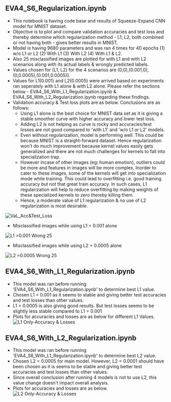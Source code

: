 EVA4_S6_Regularization.ipynb
----------------------------
- This notebook is having code base and results of Squeeze-Expand CNN model for MNIST dataset.
- Objective is to plot and compare validation accuracies and test loss and thereby determine which regularization method - L1, L2, both combined or not having both - gives better results in MNIST.
- Model is having 9680 parameters and was ran 4 times for 40 epochs (1) w/o L1 or L2 (2) With L1 (3) With L2 (4) With L1 & L2.
- Also 25 misclassified images are plotted for with L1 and with L2 scenarios along with its actual labels & wrongly predicted labels.
- Values chosen for (L1, L2) for the 4 scenarios are (0,0),(0.001,0),(0,0.0005),(0.001,0.0005)].
- Values for L1(0.001) and L2(0.0005) were arrived based on experiments ran seperately with L1 alone & with L2 alone. Please refer the sections below - EVA4_S6_With_L1_Regularization.ipynb & EVA4_S6_With_L2_Regularization.ipynb regarding these findings.
- Validation accuracy & Test loss plots are as below. Conclusions are as follows:
  - Using L1 alone is the best choice for MNIST data set as it is giving a stable smoother curve with higher accuracy and lower test loss.
  - Adding L2 is not helping as curve is rocky and accuracies/test losses are not good compared to 'with L1' and 'w/o L1 or L2' models.
  - Even without regularization, model is performing well. This could be because MNIST is a straight-forward dataset. Hence regularization won't do much improvement because kernel values easily gets generalized and there are not much challenges for kernels to fall into specialization trap. 
  - However incase of other images (eg: human emotion), outliers could be more and features in images will be more complex. Inorder to cater to these images, some of the kernels will get into specialization mode while training. This could lead to overfitting i.e. good training accuracy but not that great train accuracy. In such cases, L1 regularization will help to reduce overfitting by making weights of these specialized kernels to zero thereby killing them.
  - Hence, a moderate value of L1 regularization & no use of L2 regularization is most desirable.
  
![VaL_Acc&Test_Loss](https://github.com/anilbhatt1/Deep_Learning_EVA4_Phase1/blob/master/S6-L1_L2Regularization/Val_Test%20Accuracies.png)

 - Misclassified images while using L1 = 0.001 alone

![L1 =0.001 Wrong 25](https://github.com/anilbhatt1/Deep_Learning_EVA4_Phase1/blob/master/S6-L1_L2Regularization/25%20Misclassied%20Images_With%20L1%3D0.001.png)

 - Misclassified images while using L2 = 0.0005 alone
 
 ![L2 =0.0005 Wrong 25](https://github.com/anilbhatt1/Deep_Learning_EVA4_Phase1/blob/master/S6-L1_L2Regularization/25%20Misclassied%20Images_With%20L2%3D0.0005.png)
 
EVA4_S6_With_L1_Regularization.ipynb
------------------------------------
- This model was ran before running 'EVA4_S6_With_L1_Regularization.ipynb' to determine best L1 value.
- Chosen L1 = 0.001 as it seems to stable and giving better test accuracies and test losses than other values.
- L1 = 0.0005 is also giving good results. But test losses seems to be slightly less stable compared to L1 = 0.001
- Plots for accuracies and losses are as below for different L1 Values.
![L1 Only-Accuracy & Losses](https://github.com/anilbhatt1/Deep_Learning_EVA4_Phase1/blob/master/S6-L1_L2Regularization/Val%20Accuracy_Losses%20for%20diff%20L1%20values.png)

EVA4_S6_With_L2_Regularization.ipynb
------------------------------------
- This model was ran before running 'EVA4_S6_With_L1_Regularization.ipynb' to determine best L2 value.
- Chosen L2 = 0.0005 for main model. However, L2 = 0.0001 should have been chosen as it is seems to be stable and giving better test accuracies and test losses than other values.
- Since overall conclusion after running 4 models is not to use L2, this value change doesn't impact overall analysis.
- Plots for accuracies and losses are as below.
![L2 Only-Accuracy & Losses](https://github.com/anilbhatt1/Deep_Learning_EVA4_Phase1/blob/master/S6-L1_L2Regularization/Val%20Accuracy_Losses%20for%20diff%20L2%20values.png)
